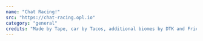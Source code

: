 ```yaml
---
name: "Chat Racing!"
src: "https://chat-racing.opl.io"
category: "general"
credits: "Made by Tape, car by Tacos, additional biomes by DTK and FriendlyBaron"
---
```

